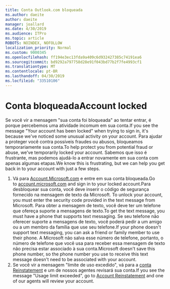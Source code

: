 ```yaml
---
title: Conta Outlook.com bloqueada
ms.author: daeite
author: daeite
manager: joallard
ms.date: 4/30/2019
ms.audience: ITPro
ms.topic: article
ROBOTS: NOINDEX, NOFOLLOW
localization_priority: Normal
ms.custom: 9000345
ms.openlocfilehash: ff194e3ec13fda9a409c6d932427385c74191ea6
ms.sourcegitcommit: bd9292a797758d28e91f043bd77b2f7fe4993cf1
ms.translationtype: MT
ms.contentlocale: pt-BR
ms.lasthandoff: 04/30/2019
ms.locfileid: "33510106"
---
```

# <a name="account-locked"></a><span data-ttu-id="c552e-102">Conta bloqueada</span><span class="sxs-lookup"><span data-stu-id="c552e-102">Account locked</span></span>

<span data-ttu-id="c552e-103">Se você vir a mensagem "sua conta foi bloqueada" ao tentar entrar, é porque percebemos uma atividade incomum em sua conta.</span><span class="sxs-lookup"><span data-stu-id="c552e-103">If you see the message "Your account has been locked" when trying to sign in, it's because we've noticed some unusual activity on your account.</span></span> <span data-ttu-id="c552e-104">Para ajudar a proteger você contra possíveis fraudes ou abusos, bloqueamos temporariamente sua conta.</span><span class="sxs-lookup"><span data-stu-id="c552e-104">To help protect you from potential fraud or abuse, we've temporarily locked your account.</span></span> <span data-ttu-id="c552e-105">Sabemos que isso é frustrante, mas podemos ajudá-lo a entrar novamente em sua conta com apenas algumas etapas.</span><span class="sxs-lookup"><span data-stu-id="c552e-105">We know this is frustrating, but we can help you get back in to your account with just a few steps.</span></span>

1. <span data-ttu-id="c552e-106">Vá para [Account.Microsoft.com](https://go.microsoft.com/fwlink/?linkid=2090484) e entre em sua conta bloqueada.</span><span class="sxs-lookup"><span data-stu-id="c552e-106">Go to [account.microsoft.com](https://go.microsoft.com/fwlink/?linkid=2090484) and sign in to your locked account.</span></span><span data-ttu-id="c552e-107">Para desbloquear sua conta, você deve inserir o código de segurança fornecido na mensagem de texto da Microsoft.</span><span class="sxs-lookup"><span data-stu-id="c552e-107"> To unlock your account, you must enter the security code provided in the text message from Microsoft.</span></span> <span data-ttu-id="c552e-108">Para obter a mensagem de texto, você deve ter um telefone que ofereça suporte a mensagens de texto.</span><span class="sxs-lookup"><span data-stu-id="c552e-108">To get the text message, you must have a phone that supports text messaging.</span></span> <span data-ttu-id="c552e-109">Se seu telefone não oferecer suporte a mensagens de texto, você poderá pedir a um amigo ou a um membro da família que use seu telefone.</span><span class="sxs-lookup"><span data-stu-id="c552e-109">If your phone doesn't support text messaging, you can ask a friend or family member to use their phone.</span></span> <span data-ttu-id="c552e-110">A Microsoft não salva esse número de telefone, portanto, o número de telefone que você usa para receber essa mensagem de texto não precisa estar associado à sua conta.</span><span class="sxs-lookup"><span data-stu-id="c552e-110">Microsoft doesn't save this phone number, so the phone number you use to receive this text message doesn't need to be associated with your account.</span></span>
2. <span data-ttu-id="c552e-111">Se você vir a mensagem "limite de uso excedido", vá para a [conta Reinstatement](https://go.microsoft.com/fwlink/?linkid=2090483) e um de nossos agentes revisará sua conta.</span><span class="sxs-lookup"><span data-stu-id="c552e-111">If you see the message "Usage limit exceeded", go to [Account Reinstatement](https://go.microsoft.com/fwlink/?linkid=2090483) and one of our agents will review your account.</span></span>